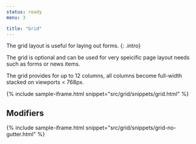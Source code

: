 ```yaml
---
status: ready
menu: 3

title: "Grid"
---
```


The grid layout is useful for laying out forms.
{: .intro}

The grid is optional and can be used for very speicific page layout needs such as forms or news items.

The grid provides for up to 12 columns, all columns become full-width stacked on viewports <&nbsp;768px.


{% include sample-iframe.html snippet="src/grid/snippets/grid.html" %}

## Modifiers

{% include sample-iframe.html snippet="src/grid/snippets/grid-no-gutter.html" %}